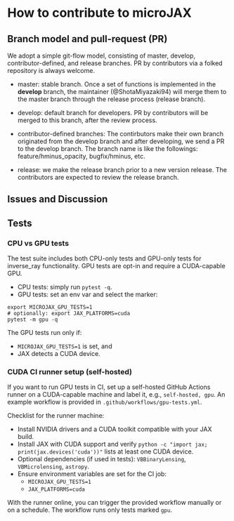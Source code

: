 # How to contribute to microJAX

## Branch model and pull-request (PR)
We adopt a simple git-flow model, consisting of master, develop, contributor-defined, and release branches. PR by contributors via a folked repository is always welcome.

- master: stable branch. Once a set of functions is implemented in the **develop** branch, the maintainer (@ShotaMiyazaki94) will merge them to the master branch through the release process (release branch).

- develop: default branch for developers. PR by contributors will be merged to this branch, after the review process.

- contributor-defined branches: The contirbutors make their own branch originated from the develop branch and after developing, we send a PR to the develop branch. The branch name is like the followings: feature/hminus_opacity, bugfix/hminus, etc.

- release: we make the release branch prior to a new version release. The contributors are expected to review the release branch.  

## Issues and Discussion

## Tests

### CPU vs GPU tests

The test suite includes both CPU-only tests and GPU-only tests for inverse_ray functionality. GPU tests are opt-in and require a CUDA-capable GPU.

- CPU tests: simply run `pytest -q`.
- GPU tests: set an env var and select the marker:

```
export MICROJAX_GPU_TESTS=1
# optionally: export JAX_PLATFORMS=cuda
pytest -m gpu -q
```

The GPU tests run only if:
- `MICROJAX_GPU_TESTS=1` is set, and
- JAX detects a CUDA device.

### CUDA CI runner setup (self-hosted)

If you want to run GPU tests in CI, set up a self-hosted GitHub Actions runner on a CUDA-capable machine and label it, e.g., `self-hosted, gpu`. An example workflow is provided in `.github/workflows/gpu-tests.yml`.

Checklist for the runner machine:
- Install NVIDIA drivers and a CUDA toolkit compatible with your JAX build.
- Install JAX with CUDA support and verify `python -c "import jax; print(jax.devices('cuda'))"` lists at least one CUDA device.
- Optional dependencies (if used in tests): `VBBinaryLensing`, `VBMicrolensing`, `astropy`.
- Ensure environment variables are set for the CI job:
  - `MICROJAX_GPU_TESTS=1`
  - `JAX_PLATFORMS=cuda`

With the runner online, you can trigger the provided workflow manually or on a schedule. The workflow runs only tests marked `gpu`.
